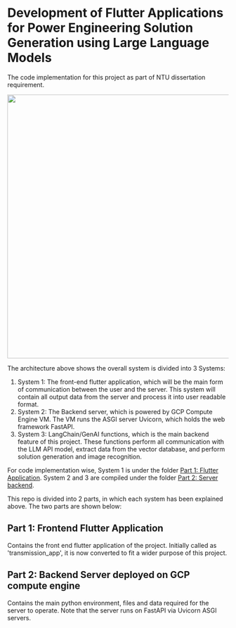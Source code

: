 # Development of Flutter Applications for Power Engineering Solution Generation using Large Language Models
The code implementation for this project as part of NTU dissertation requirement.

<p align="center">
<img src="https://github.com/splhadi/NTU_dissertation_Sol_Gen_LLM_with_flutter/blob/main/assets/architecture.png" width ='600'   >
 </p>

The architecture above shows the overall system is divided into 3 Systems:
1. System 1: The front-end flutter application, which will be the main form of communication between the user and the server. This system will contain all output data from the server and process it into user readable format.
2. System 2: The Backend server, which is powered by GCP Compute Engine VM. The VM runs the ASGI server Uvicorn, which holds the web framework FastAPI. 
3. System 3: LangChain/GenAI functions, which is the main backend feature of this project. These functions perform all communication with the LLM API model, extract data from the vector database, and perform solution generation and image recognition.

For code implementation wise, System 1 is under the folder [Part 1: Flutter Application](https://github.com/splhadi/NTU_dissertation_Sol_Gen_LLM_with_flutter/tree/main/Part1_flutter_application). System 2 and 3 are compiled under the folder [Part 2: Server backend](https://github.com/splhadi/NTU_dissertation_Sol_Gen_LLM_with_flutter/tree/main/Part2_server_backend).

This repo is divided into 2 parts, in which each system has been explained above. The two parts are shown below:
## Part 1: Frontend Flutter Application
Contains the front end flutter application of the project. Initially called as 'transmission_app', it is now converted to fit a wider purpose of this project.
## Part 2: Backend Server deployed on GCP compute engine
Contains the main python environment, files and data required for the server to operate. Note that the server runs on FastAPI via Uvicorn ASGI servers.
